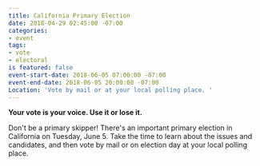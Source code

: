 ```yaml
---
title: California Primary Election
date: 2018-04-29 02:45:00 -07:00
categories:
- event
tags:
- vote
- electoral
is featured: false
event-start-date: 2018-06-05 07:00:00 -07:00
event-end-date: 2018-06-05 20:00:00 -07:00
Location: 'Vote by mail or at your local polling place. '
---
```


**Your vote is your voice. Use it or lose it.**

Don't be a primary skipper! There's an important primary election in California on Tuesday, June 5.  Take the time to learn about the issues and candidates, and then vote by mail or on election day at your local polling place.